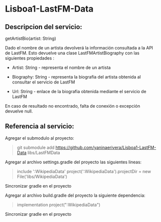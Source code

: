 # Lisboa1-LastFM-Data

## Descripcion del servicio: 

getArtistBio(artist: String)

Dado el nombre de un artista devolverá la información consultada a la API de LastFM.
Esto devuelve una clase LastFMArtistBiography con las siguientes propiedades :

* Artist: String - representa el nombre de un artista

* Biography: String - representa la biografia del artista obtenida al consultar el servicio de LastFM

* Url: String - enlace de la biografia obtenida mediante el servicio de LastFM

En caso de resultado no encontrado, falta de conexión o excepción devuelve null.

## Referencia al servicio:

Agregar el submodulo al proyecto:

> git submodule add https://github.com/yaninaerivera/Lisboa1-LastFM-Data libs/LastFMData

Agregar al archivo settings.gradle del proyecto las siguientes lineas:

> include ':WikipediaData'
> project(':WikipediaData').projectDir = new File('libs/WikipediaData')

Sincronizar gradle en el proyecto

Agregar al archivo build.gradle del proyecto la siguiente dependencia:

> implementation project(":WikipediaData")

Sincronizar gradle en el proyecto
